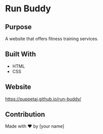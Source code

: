 # Run Buddy

## Purpose 
A website that offers fitness training services. 

## Built With
* HTML 
* CSS

## Website
https://puppetaj.github.io/run-buddy/

## Contribution 
Made with ❤️ by [your name]
